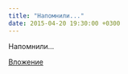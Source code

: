 ```yaml
---
title: "Напомнили..."
date: 2015-04-20 19:30:00 +0300
---
```


Напомнили...

[Вложение](/assets/vk_photos/2/sh8pWYgET-E.jpg)

